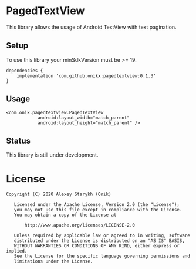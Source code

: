 # PagedTextView
This library allows the usage of Android TextView with text pagination.

## Setup
To use this library your minSdkVersion must be >= 19.

```
dependencies {
    implementation 'com.github.onikx:pagedtextview:0.1.3'
}
```

## Usage

```
<com.onik.pagedtextview.PagedTextView
            android:layout_width="match_parent"
            android:layout_height="match_parent" />
```

## Status

This library is still under development.

# License

```
Copyright (C) 2020 Alexey Starykh (Onik)

   Licensed under the Apache License, Version 2.0 (the "License");
   you may not use this file except in compliance with the License.
   You may obtain a copy of the License at

       http://www.apache.org/licenses/LICENSE-2.0

   Unless required by applicable law or agreed to in writing, software
   distributed under the License is distributed on an "AS IS" BASIS,
   WITHOUT WARRANTIES OR CONDITIONS OF ANY KIND, either express or implied.
   See the License for the specific language governing permissions and
   limitations under the License.
 ```
